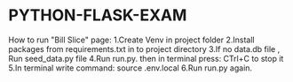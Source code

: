 # PYTHON-FLASK-EXAM

How to run "Bill Slice" page:
    1.Create Venv in project folder
    2.Install packages from requirements.txt in to project directory
    3.If no data.db file , Run seed_data.py file
    4.Run run.py. then in terminal press: CTrl+C to stop it
    5.In terminal write command: source .env.local
    6.Run run.py again.